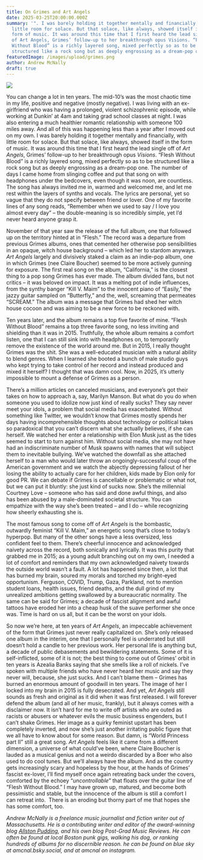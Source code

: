 ```yaml
---
title: On Grimes and Art Angels
date: 2025-03-25T20:00:00.000Z
summary: '". I was barely holding it together mentally and financially, with
  little room for solace. But that solace, like always, showed itself in the
  form of music. It was around this time that I first heard the lead single off
  of Art Angels, Grimes’ follow-up to her breakthrough opus Visions. “Flesh
  Without Blood” is a richly layered song, mixed perfectly so as to be
  structured like a rock song but as deeply engrossing as a dream-pop one. '
featuredImage: /images/upload/grimes.png
author: Andrew McNally
draft: true
---
```

![](/images/upload/grimes.png)

You can change a lot in ten years. The mid-10’s was the most chaotic time in my life, positive and negative (mostly negative). I was living with an ex-girlfriend who was having a prolonged, violent schizophrenic episode, while working at Dunkin’ at 4am and taking grad school classes at night. I was also entering a much healthier romantic relationship with someone 100 miles away. And all of this was happening less than a year after I moved out on my own. I was barely holding it together mentally and financially, with little room for solace. But that solace, like always, showed itself in the form of music. It was around this time that I first heard the lead single off of *Art Angels*, Grimes’ follow-up to her breakthrough opus *Visions*. “Flesh Without Blood” is a richly layered song, mixed perfectly so as to be structured like a rock song but as deeply engrossing as a dream-pop one. The number of days I came home from slinging coffee and put that song on with headphones under the bedcovers, even though it was noon, are countless. The song has always invited me in, warmed and welcomed me, and let me rest within the layers of synths and vocals. The lyrics are personal, yet so vague that they do not specify between friend or lover. One of my favorite lines of any song reads, “Remember when we used to say / I love you almost every day” – the double-meaning is so incredibly simple, yet I’d never heard anyone grasp it.

November of that year saw the release of the full album, one that followed up on the territory hinted at in “Flesh.” The record was a departure from previous Grimes albums, ones that cemented her otherwise pop sensibilities in an opaque, witch house background – which led her to stardom anyways. *Art Angels* largely and divisively staked a claim as an indie-pop album, one in which Grimes (nee Claire Boucher) seemed to be more actively gunning for exposure. The first real song on the album, “California,” is the closest thing to a pop song Grimes has ever made. The album divided fans, but not critics – it was beloved on impact. It was a melting pot of indie influences, from the synthy banger “Kill V. Maim” to the innocent piano of “Easily,” the jazzy guitar sampled on “Butterfly,” and the, well, screaming that permeates “SCREAM.” The album was a message that Grimes had shed her witch house cocoon and was aiming to be a new force to be reckoned with.

Ten years later, and the album remains a top five favorite of mine. “Flesh Without Blood” remains a top three favorite song, no less inviting and shielding than it was in 2015. Truthfully, the whole album remains a comfort listen, one that I can still sink into with headphones on, to temporarily remove the existence of the world around me. But in 2015, I really thought Grimes was the shit. She was a well-educated musician with a natural ability to blend genres. When I learned she booted a bunch of male studio guys who kept trying to take control of her record and instead produced and mixed it herself? I thought that was damn cool. Now, in 2025, it’s utterly impossible to mount a defense of Grimes as a person.

There’s a million articles on canceled musicians, and everyone’s got their takes on how to approach a, say, Marilyn Manson. But what do you do when someone you used to idolize now just kind of really sucks? They say never meet your idols, a problem that social media has exacerbated. Without something like Twitter, we wouldn’t know that Grimes mostly spends her days having incomprehensible thoughts about technology or political takes so paradoxical that you can’t discern what she actually believes, if she can herself. We watched her enter a relationship with Elon Musk just as the tides seemed to start to turn against him. Without social media, she may not have had an indiscriminate number of Musk spawns with names that will subject them to inevitable bullying. We’ve watched the downfall as she attached herself to a man who would later throw an ongoingly-successful coup of the American government and we watch the abjectly depressing fallout of her losing the ability to actually care for her children, kids made by Elon only for good PR. We can debate if Grimes is cancellable or problematic or what not, but we can put it bluntly: she just kind of sucks now. She’s the millennial Courtney Love – someone who has said and done awful things, and also has been abused by a male-dominated societal structure. You can empathize with the way she’s been treated – and I do – while recognizing how sheerly exhausting she is.

The most famous song to come off of *Art Angels* is the bombastic, outwardly feminist “Kill V. Maim,” an energetic song that’s close to today’s hyperpop. But many of the other songs have a less oversized, less confident feel to them. There’s cheerful innocence and acknowledged naivety across the record, both sonically and lyrically. It was this purity that grabbed me in 2015; as a young adult branching out on my own, I needed a lot of comfort and reminders that my own acknowledged naivety towards the outside world wasn’t a fault. A lot has happened since then, a lot that has burned my brain, soured my morals and torched my bright-eyed opportunism. Ferguson, COVID, Trump, Gaza, Parkland, not to mention student loans, health issues, friend deaths, and the dull grind of my unrealized ambitions getting swallowed by a bureaucratic normality. The same can be said for Grimes; a decade of fascist alignment and awful tattoos have eroded her into a cheap husk of the suave performer she once was. Time is hard on us all, but it can be the worst on your idols.

So now we’re here, at ten years of *Art Angels*, an impeccable achievement of the form that Grimes just never really capitalized on. She’s only released one album in the interim, one that I personally feel is underrated but still doesn’t hold a candle to her previous work. Her personal life is anything but, a decade of public debasements and bewildering statements. Some of it is self-inflicted, some of it is not; the best thing to come out of Grimes’ orbit in ten years is Azealia Banks saying that she smells like a roll of nickels. I’ve spoken with multiple friends who have never heard her music and say they never will, because, she just sucks. And I can’t blame them – Grimes has burned an enormous amount of goodwill in ten years. The image of her I locked into my brain in 2015 is fully desecrated. And yet, *Art Angels* still sounds as fresh and original as it did when it was first released. I will forever defend the album (and all of her music, frankly), but it always comes with a disclaimer now. It isn’t hard for me to write off artists who are outed as racists or abusers or whatever evils the music business engenders, but I can’t shake Grimes. Her image as a quirky feminist upstart has been completely inverted, and now she’s just another irritating public figure that we all have to know about for some reason. But damn, is “World Princess part II” still a great song. *Art Angels* feels like it came from a different dimension, a universe of what could’ve been, where Claire Boucher is lauded as a musical genius and not a weirdo discarded by a Boer who also used to do cool tunes. But we’ll always have the album. And as the country gets increasingly scary and hopeless by the hour, at the hands of Grimes’ fascist ex-lover, I’ll find myself once again retreating back under the covers, comforted by the echoey “*uncontrollable*” that floats over the guitar line of “Flesh Without Blood.” I may have grown up, matured, and become both pessimistic and stable, but the innocence of the album is still a comfort I can retreat into.  There is an eroding but thorny part of me that hopes she has some comfort, too.

*Andrew McNally is a freelance music journalist and fiction writer out of Massachusetts. He is a contributing writer and editor of the award-winning blog [Allston Pudding](https://allstonpudding.com/), and his own blog Post-Grad Music Reviews. He can often be found at local Boston punk gigs, walking his dog, or ranking hundreds of albums for no discernible reason. he can be found on blue sky at amcnal.bsky.social, and at amcnal on instagram.*
